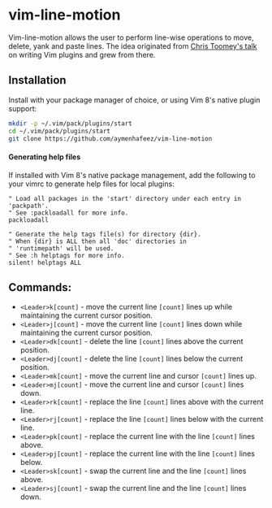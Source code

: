 # vim-line-motion

Vim-line-motion allows the user to perform line-wise operations to move,
delete, yank and paste lines.  The idea originated from <a
href="https://www.youtube.com/watch?v=lwD8G1P52Sk">Chris Toomey's talk</a>
on writing Vim plugins and grew from there.

## Installation

Install with your package manager of choice, or using Vim 8's native plugin
support:

```sh
mkdir -p ~/.vim/pack/plugins/start
cd ~/.vim/pack/plugins/start
git clone https://github.com/aymenhafeez/vim-line-motion
```

#### Generating help files

If installed with Vim 8's native package management, add the following to your
vimrc to generate help files for local plugins:

```vim
" Load all packages in the 'start' directory under each entry in 'packpath'.
" See :packloadall for more info.
packloadall

" Generate the help tags file(s) for directory {dir}.
" When {dir} is ALL then all 'doc' directories in
" 'runtimepath' will be used.
" See :h helptags for more info.
silent! helptags ALL
```

## Commands:
* `<Leader>k[count]` - move the current line `[count]` lines up while maintaining
  the current cursor position.
* `<Leader>j[count]` - move the current line `[count]` lines down while maintaining
  the current cursor position.
* `<Leader>dk[count]` - delete the line `[count]` lines above the current position.
* `<Leader>dj[count]` - delete the line `[count]` lines below the current position.
* `<Leader>mk[count]` - move the current line and cursor `[count]` lines up.
* `<Leader>mj[count]` - move the current line and cursor `[count]` lines down.
* `<Leader>rk[count]` - replace the line `[count]` lines above with the current
  line.
* `<Leader>rj[count]` - replace the line `[count]` lines below with the current
  line.
* `<Leader>pk[count]` - replace the current line with the line `[count]` lines
above.
* `<Leader>pj[count]` - replace the current line with the line `[count]` lines
below.
* `<Leader>sk[count]` - swap the current line and the line `[count]` lines above.
* `<Leader>sj[count]` - swap the current line and the line `[count]` lines down.
